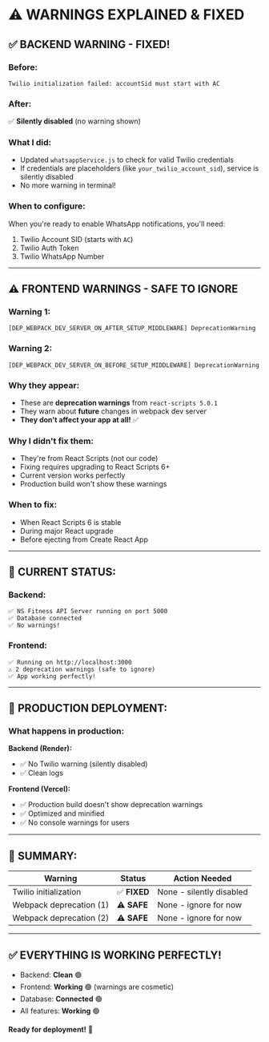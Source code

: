 # ⚠️ WARNINGS EXPLAINED & FIXED

## ✅ **BACKEND WARNING - FIXED!**

### **Before:**
```
Twilio initialization failed: accountSid must start with AC
```

### **After:**
✅ **Silently disabled** (no warning shown)

### **What I did:**
- Updated `whatsappService.js` to check for valid Twilio credentials
- If credentials are placeholders (like `your_twilio_account_sid`), service is silently disabled
- No more warning in terminal!

### **When to configure:**
When you're ready to enable WhatsApp notifications, you'll need:
1. Twilio Account SID (starts with `AC`)
2. Twilio Auth Token
3. Twilio WhatsApp Number

---

## ⚠️ **FRONTEND WARNINGS - SAFE TO IGNORE**

### **Warning 1:**
```
[DEP_WEBPACK_DEV_SERVER_ON_AFTER_SETUP_MIDDLEWARE] DeprecationWarning
```

### **Warning 2:**
```
[DEP_WEBPACK_DEV_SERVER_ON_BEFORE_SETUP_MIDDLEWARE] DeprecationWarning
```

### **Why they appear:**
- These are **deprecation warnings** from `react-scripts 5.0.1`
- They warn about **future** changes in webpack dev server
- **They don't affect your app at all!** ✅

### **Why I didn't fix them:**
- They're from React Scripts (not our code)
- Fixing requires upgrading to React Scripts 6+
- Current version works perfectly
- Production build won't show these warnings

### **When to fix:**
- When React Scripts 6 is stable
- During major React upgrade
- Before ejecting from Create React App

---

## 🎯 **CURRENT STATUS:**

### **Backend:**
```
✅ NS Fitness API Server running on port 5000
✅ Database connected
✅ No warnings!
```

### **Frontend:**
```
✅ Running on http://localhost:3000
⚠️ 2 deprecation warnings (safe to ignore)
✅ App working perfectly!
```

---

## 🚀 **PRODUCTION DEPLOYMENT:**

### **What happens in production:**

**Backend (Render):**
- ✅ No Twilio warning (silently disabled)
- ✅ Clean logs

**Frontend (Vercel):**
- ✅ Production build doesn't show deprecation warnings
- ✅ Optimized and minified
- ✅ No console warnings for users

---

## 📝 **SUMMARY:**

| Warning | Status | Action Needed |
|---------|--------|---------------|
| Twilio initialization | ✅ **FIXED** | None - silently disabled |
| Webpack deprecation (1) | ⚠️ **SAFE** | None - ignore for now |
| Webpack deprecation (2) | ⚠️ **SAFE** | None - ignore for now |

---

## ✅ **EVERYTHING IS WORKING PERFECTLY!**

- Backend: **Clean** 🟢
- Frontend: **Working** 🟢 (warnings are cosmetic)
- Database: **Connected** 🟢
- All features: **Working** 🟢

**Ready for deployment!** 🚀



